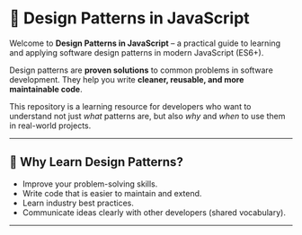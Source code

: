 # 🎨 Design Patterns in JavaScript  

Welcome to **Design Patterns in JavaScript** – a practical guide to learning and applying software design patterns in modern JavaScript (ES6+).  

Design patterns are **proven solutions** to common problems in software development. They help you write **cleaner, reusable, and more maintainable code**.  

This repository is a learning resource for developers who want to understand not just *what* patterns are, but also *why* and *when* to use them in real-world projects.  

---

## 🚀 Why Learn Design Patterns?  
- Improve your problem-solving skills.  
- Write code that is easier to maintain and extend.  
- Learn industry best practices.  
- Communicate ideas clearly with other developers (shared vocabulary).  

---


